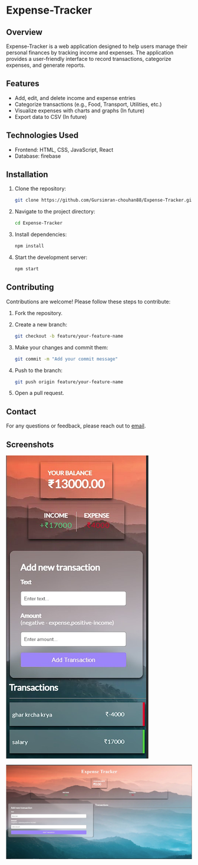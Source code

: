 # Expense-Tracker

## Overview

Expense-Tracker is a web application designed to help users manage their personal finances by tracking income and expenses. The application provides a user-friendly interface to record transactions, categorize expenses, and generate reports.

## Features

- Add, edit, and delete income and expense entries
- Categorize transactions (e.g., Food, Transport, Utilities, etc.)
- Visualize expenses with charts and graphs (In future)
- Export data to CSV (In future)

## Technologies Used

- Frontend: HTML, CSS, JavaScript, React
- Database: firebase

## Installation

1. Clone the repository:

   ```bash
   git clone https://github.com/Gursimran-chouhan88/Expense-Tracker.git
   ```

2. Navigate to the project directory:
   ```bash
   cd Expense-Tracker
   ```
3. Install dependencies:
   ```bash
   npm install
   ```
4. Start the development server:
   ```bash
   npm start
   ```

## Contributing

Contributions are welcome! Please follow these steps to contribute:

1. Fork the repository.
2. Create a new branch:

   ```bash
   git checkout -b feature/your-feature-name
   ```

3. Make your changes and commit them:

   ```bash
   git commit -m "Add your commit message"

   ```

4. Push to the branch:

   ```bash
   git push origin feature/your-feature-name
   ```

5. Open a pull request.

## Contact

For any questions or feedback, please reach out to [email](mailto:gursimranjeet.singh088@gmail.com).

## Screenshots

![App Screenshot](./src/images/ss%20mobile.jpg)

![App Screenshot](./src/images/Screenshot%202025-02-24%20154627.jpg)
